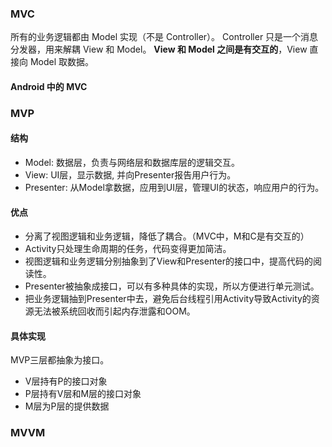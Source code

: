 ---
---

### MVC

所有的业务逻辑都由 Model 实现（不是 Controller）。
Controller 只是一个消息分发器，用来解耦 View 和 Model。
**View 和 Model 之间是有交互的**，View 直接向 Model 取数据。

#### Android 中的 MVC



### MVP

#### 结构

* Model: 数据层，负责与网络层和数据库层的逻辑交互。
* View: UI层，显示数据, 并向Presenter报告用户行为。
* Presenter: 从Model拿数据，应用到UI层，管理UI的状态，响应用户的行为。

#### 优点

* 分离了视图逻辑和业务逻辑，降低了耦合。（MVC中，M和C是有交互的）
* Activity只处理生命周期的任务，代码变得更加简洁。
* 视图逻辑和业务逻辑分别抽象到了View和Presenter的接口中，提高代码的阅读性。
* Presenter被抽象成接口，可以有多种具体的实现，所以方便进行单元测试。
* 把业务逻辑抽到Presenter中去，避免后台线程引用Activity导致Activity的资源无法被系统回收而引起内存泄露和OOM。


#### 具体实现

MVP三层都抽象为接口。

* V层持有P的接口对象
* P层持有V层和M层的接口对象
* M层为P层的提供数据

### MVVM
